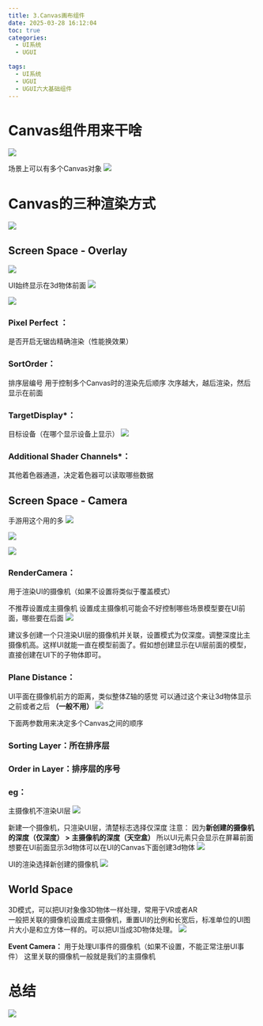 ```yaml
---
title: 3.Canvas画布组件
date: 2025-03-28 16:12:04
toc: true
categories:
  - UI系统
  - UGUI

tags:
  - UI系统
  - UGUI
  - UGUI六大基础组件
---
```


# Canvas组件用来干啥
![](3.Canvas画布组件/file-20250328161331979.png)


场景上可以有多个Canvas对象
![](3.Canvas画布组件/file-20250328161451808.png)


# Canvas的三种渲染方式
![](3.Canvas画布组件/file-20250328161651369.png)

## Screen Space - Overlay
![](3.Canvas画布组件/file-20250328161814899.png)

UI始终显示在3d物体前面
![](3.Canvas画布组件/file-20250328162820350.png)


![](3.Canvas画布组件/file-20250328162153133.png)

### Pixel Perfect ：
是否开启无锯齿精确渲染（性能换效果）

### SortOrder：
排序层编号
用于控制多个Canvas时的渲染先后顺序
次序越大，越后渲染，然后显示在前面


### TargetDisplay*：
目标设备（在哪个显示设备上显示）
![](3.Canvas画布组件/file-20250328162306884.png)

### Additional Shader Channels*：
其他着色器通道，决定着色器可以读取哪些数据


## Screen Space - Camera
手游用这个用的多
![](3.Canvas画布组件/file-20250328162905643.png)

![](3.Canvas画布组件/file-20250328163107754.png)

![](3.Canvas画布组件/file-20250328163856193.png)
### RenderCamera：
用于渲染UI的摄像机（如果不设置将类似于覆盖模式）

不推荐设置成主摄像机
设置成主摄像机可能会不好控制哪些场景模型要在UI前面，哪些要在后面
![](3.Canvas画布组件/file-20250328163919503.png)

建议多创建一个只渲染UI层的摄像机并关联，设置模式为仅深度。调整深度比主摄像机高。这样UI就能一直在模型前面了。假如想创建显示在UI层前面的模型，直接创建在UI下的子物体即可。


### Plane Distance：
UI平面在摄像机前方的距离，类似整体Z轴的感觉
可以通过这个来让3d物体显示之前或者之后 **（一般不用）**
![](3.Canvas画布组件/screenshots.gif)


下面两参数用来决定多个Canvas之间的顺序
### Sorting Layer：所在排序层
### Order in Layer：排序层的序号


### eg：
主摄像机不渲染UI层
![](3.Canvas画布组件/file-20250328165558858.png)

新建一个摄像机，只渲染UI层，清楚标志选择仅深度
注意：
因为**新创建的摄像机的深度（仅深度） > 主摄像机的深度（天空盒）**
所以UI元素只会显示在屏幕前面
想要在UI前面显示3d物体可以在UI的Canvas下面创建3d物体
![](3.Canvas画布组件/file-20250328165956835.png)


UI的渲染选择新创建的摄像机
![](3.Canvas画布组件/file-20250328165835181.png)



## World Space
3D模式，可以把UI对象像3D物体一样处理，常用于VR或者AR  
一般把关联的摄像机设置成主摄像机，重置UI的比例和长宽后，标准单位的UI图片大小是和立方体一样的。可以把UI当成3D物体处理。
![](3.Canvas画布组件/file-20250328170925145.png)

**Event Camera：**
用于处理UI事件的摄像机（如果不设置，不能正常注册UI事件）
这里关联的摄像机一般就是我们的主摄像机

# 总结
![](3.Canvas画布组件/file-20250328171222382.png)